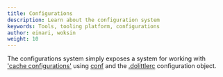 ```yaml
---
title: Configurations
description: Learn about the configuration system
keywords: Tools, tooling platform, configurations
author: einari, woksin
weight: 10
---
```


The configurations system simply exposes a system for working with ['cache configurations'](./cache_configuration) using [conf](https://www.npmjs.com/package/conf) and the [.dolittlerc](./dolittlerc) configuration object.
